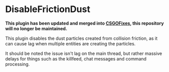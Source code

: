 # DisableFrictionDust

**This plugin has been updated and merged into [CSGOFixes](https://github.com/Vauff/CSGOFixes), this repository will no longer be maintained.**

This plugin disables the dust particles created from collision friction, as it can cause lag when multiple entities are creating the particles.

It should be noted the issue isn't lag on the main thread, but rather massive delays for things such as the killfeed, chat messages and command processing.